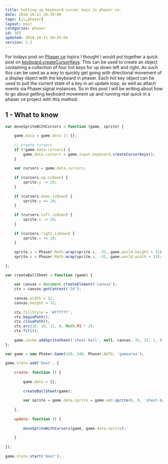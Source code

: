 ```yaml
---
title: Setting up keyboard cursor keys in phaser ce.
date: 2018-10-11 20:39:00
tags: [js,phaser]
layout: post
categories: phaser
id: 303
updated: 2018-10-11 20:55:04
version: 1.3
---
```


For todays post on [Phaser ce](https://photonstorm.github.io/phaser-ce/) topics I thought I would put together a quick post on [keyboard.createCursorKeys](https://photonstorm.github.io/phaser-ce/Phaser.Keyboard.html#createCursorKeys). This can be used to create an object containing a collection of four hot keys for up down left and right. As such this can be used as a way to quickly get going with directional movement of a display object with the keyboard in phaser. Each hot key object can be used to pull the current state of a key in an update loop, as well as attach events via Phaser.signal instances. So in this post I will be writing about how to go about getting keyboard movement up and running real quick in a phaser ce project with this method.

<!-- more -->

## 1 - What to know


```js
var moveSpriteWithCursors = function (game, sprite) {
 
    game.data = game.data || {};
 
    // create cursors
    if (!game.data.cursors) {
        game.data.cursors = game.input.keyboard.createCursorKeys();
    }
 
    var cursors = game.data.cursors;
 
    if (cursors.up.isDown) {
        sprite.y -= 10;
    }
 
    if (cursors.down.isDown) {
        sprite.y += 10;
    }
 
    if (cursors.left.isDown) {
        sprite.x -= 10;
    }
 
    if (cursors.right.isDown) {
        sprite.x += 10;
    }
 
    sprite.y = Phaser.Math.wrap(sprite.y, -32, game.world.height + 32);
    sprite.x = Phaser.Math.wrap(sprite.x, -32, game.world.width + 32);
 
};
```

```js
var createBallSheet = function (game) {
 
    var canvas = document.createElement('canvas');
    ctx = canvas.getContext('2d');
 
    canvas.width = 32;
    canvas.height = 32;
 
    ctx.fillStyle = '#ffffff';
    ctx.beginPath();
    ctx.closePath();
    ctx.arc(16, 16, 12, 0, Math.PI * 2);
    ctx.fill();
 
    game.cache.addSpriteSheet('sheet-ball', null, canvas, 32, 32, 1, 0, 0);
};
```

```js
var game = new Phaser.Game(320, 240, Phaser.AUTO, 'gamearea');
 
game.state.add('boot', {
 
    create: function () {
 
        game.data = {};
 
        createBallSheet(game);
 
        var sprite = game.data.sprite = game.add.sprite(0, 0, 'sheet-ball');
 
    },
 
    update: function () {
 
        moveSpriteWithCursors(game, game.data.sprite);
 
    }
 
});
 
game.state.start('boot');
```
